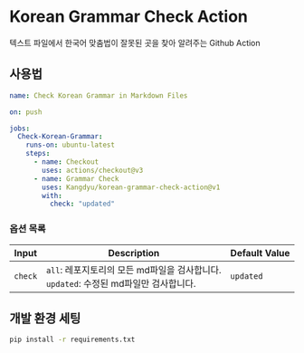 # Korean Grammar Check Action

텍스트 파일에서 한국어 맞춤법이 잘못된 곳을 찾아 알려주는 Github Action

## 사용법

```yml
name: Check Korean Grammar in Markdown Files

on: push

jobs:
  Check-Korean-Grammar:
    runs-on: ubuntu-latest
    steps:
      - name: Checkout
        uses: actions/checkout@v3
      - name: Grammar Check
        uses: Kangdyu/korean-grammar-check-action@v1
        with:
          check: "updated"
```

### 옵션 목록

| Input   | Description | Default Value |
| ------- | ----------- | ------------- |
| `check` | `all`: 레포지토리의 모든 md파일을 검사합니다.<br>`updated`: 수정된 md파일만 검사합니다. | `updated` |

## 개발 환경 세팅

```bash
pip install -r requirements.txt
```
